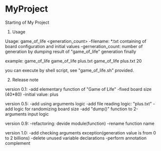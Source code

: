 # MyProject

Starting of My Project

<the Game of Life>

1. Usage

Usage: game_of_life <filename> <generation_count>
	-filename: *.txt containing of board configuration and initial values
	-gerneration_count: number of generation by dumping result of "game_of_life" generation finally

example: game_of_life
	 game_of_life plus.txt
	 game_of_life plus.txt 20


you can execute by shell script, see "game_of_life.sh" provided.


2. Release note

version 0.1:
	-add elementary function of "Game of Life"
	-fixed board size (40*80)
	-initial value: plus

version 0.5:
	-add using arguments logic
	-add file reading logic: "plus.txt" 
	-add logic for randomizing board size
	-add "dump()" function to 2-arguments input logic

version 0.9:
	-refactoring: devide module(function)
	-rename function name

version 1.0:
	-add checking arguments exception(generation value is from 0 to 2 billions)
	-delete unused variable declarations
	-perform annotation complement
